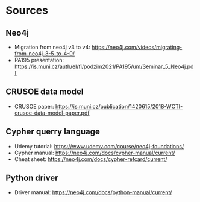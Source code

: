 # Sources

## Neo4j
- Migration from neo4j v3 to v4: https://neo4j.com/videos/migrating-from-neo4j-3-5-to-4-0/
- PA195 presentation: https://is.muni.cz/auth/el/fi/podzim2021/PA195/um/Seminar_5_Neo4j.pdf

## CRUSOE data model
- CRUSOE paper: https://is.muni.cz/publication/1420615/2018-WCTI-crusoe-data-model-paper.pdf

## Cypher querry language
- Udemy tutorial: https://www.udemy.com/course/neo4j-foundations/
- Cypher manual: https://neo4j.com/docs/cypher-manual/current/
- Cheat sheet: https://neo4j.com/docs/cypher-refcard/current/

## Python driver
- Driver manual: https://neo4j.com/docs/python-manual/current/
